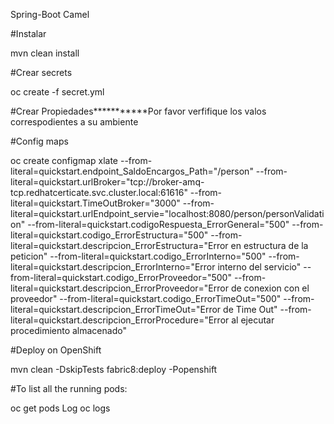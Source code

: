 Spring-Boot Camel

#Instalar

mvn clean install

#Crear secrets

oc create -f secret.yml

#Crear Propiedades***********Por favor verfifique los valos correspodientes a su ambiente

#Config maps

oc create configmap xlate --from-literal=quickstart.endpoint_SaldoEncargos_Path="/person" --from-literal=quickstart.urlBroker="tcp://broker-amq-tcp.redhatcerticate.svc.cluster.local:61616" --from-literal=quickstart.TimeOutBroker="3000" --from-literal=quickstart.urlEndpoint_servie="localhost:8080/person/personValidation" --from-literal=quickstart.codigoRespuesta_ErrorGeneral="500" --from-literal=quickstart.codigo_ErrorEstructura="500" --from-literal=quickstart.descripcion_ErrorEstructura="Error en estructura de la peticion" --from-literal=quickstart.codigo_ErrorInterno="500" --from-literal=quickstart.descripcion_ErrorInterno="Error interno del servicio" --from-literal=quickstart.codigo_ErrorProveedor="500" --from-literal=quickstart.descripcion_ErrorProveedor="Error de conexion con el proveedor" --from-literal=quickstart.codigo_ErrorTimeOut="500" --from-literal=quickstart.descripcion_ErrorTimeOut="Error de Time Out" --from-literal=quickstart.descripcion_ErrorProcedure="Error al ejecutar procedimiento almacenado"

#Deploy on  OpenShift


mvn clean -DskipTests fabric8:deploy -Popenshift


#To list all the running pods:


oc get pods
Log oc logs
